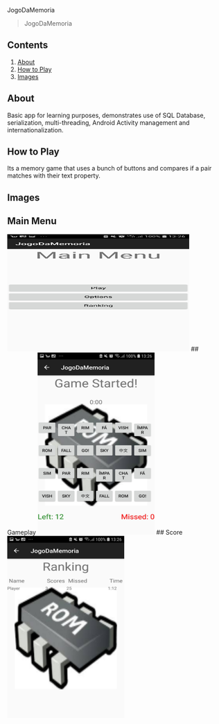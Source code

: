  JogoDaMemoria

> JogoDaMemoria

## Contents
1. [About](#about)
2. [How to Play](#how-to-play)
3. [Images](#images)

## About
Basic app for learning purposes, demonstrates use of SQL Database, serialization, multi-threading,
Android Activity management and internationalization.

## How to Play
Its a memory game that uses a bunch of buttons and compares if a pair matches with their text property.

## Images
##          Main Menu
<img src="https://github.com/ArielOliveira/JogoDaMemoria/blob/master/demo/mainScreen.jpg" height="270" width="420">
##          Gameplay
<img src="https://github.com/ArielOliveira/JogoDaMemoria/blob/master/demo/gameScreen.jpg" width="270" height="420">
##          Score
<img src="https://github.com/ArielOliveira/JogoDaMemoria/blob/master/demo/scoresScreen.jpg" width="270" height="420">
